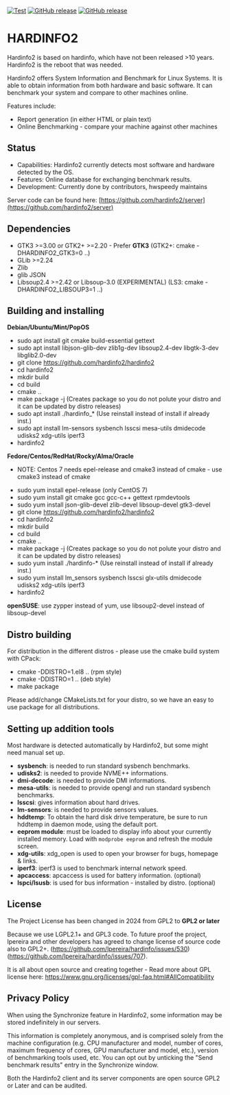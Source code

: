 [![Test](https://github.com/hardinfo2/hardinfo2/actions/workflows/test.yml/badge.svg)](https://github.com/hardinfo2/hardinfo2/actions/workflows/test.yml)
[![GitHub release](https://img.shields.io/github/release/hardinfo2/hardinfo2.svg)](https://github.com/hardinfo2/hardinfo2/releases)
[![GitHub release](https://img.shields.io/badge/PreRelease-v2.0.7-blue.svg)](https://github.com/hardinfo2/hardinfo2/releases/tag/release-2.0.7pre)

HARDINFO2
=========

Hardinfo2 is based on hardinfo, which have not been released >10 years. Hardinfo2 is the reboot that was needed.

Hardinfo2 offers System Information and Benchmark for Linux Systems. It is able to
obtain information from both hardware and basic software. It can benchmark your system and compare
to other machines online.

Features include:
- Report generation (in either HTML or plain text)
- Online Benchmarking - compare your machine against other machines

Status
------
- Capabilities: Hardinfo2 currently detects most software and hardware detected by the OS.
- Features: Online database for exchanging benchmark results.
- Development: Currently done by contributors, hwspeedy maintains

Server code can be found here: [https://github.com/hardinfo2/server](https://github.com/hardinfo2/server)

Dependencies
------------
- GTK3 >=3.00 or GTK2+ >=2.20 - Prefer **GTK3** (GTK2+: cmake -DHARDINFO2_GTK3=0 ..)
- GLib >=2.24
- Zlib
- glib JSON
- Libsoup2.4 >=2.42 or Libsoup-3.0 (EXPERIMENTAL) (LS3: cmake -DHARDINFO2_LIBSOUP3=1 ..)

Building and installing
-----------------------
**Debian/Ubuntu/Mint/PopOS**
- sudo apt install git cmake build-essential gettext
- sudo apt install libjson-glib-dev zlib1g-dev libsoup2.4-dev libgtk-3-dev libglib2.0-dev
- git clone https://github.com/hardinfo2/hardinfo2
- cd hardinfo2
- mkdir build
- cd build
- cmake ..
- make package -j (Creates package so you do not polute your distro and it can be updated by distro releases)
- sudo apt install ./hardinfo_*  (Use reinstall instead of install if already inst.)
- sudo apt install lm-sensors sysbench lsscsi mesa-utils dmidecode udisks2 xdg-utils iperf3
- hardinfo2

**Fedore/Centos/RedHat/Rocky/Alma/Oracle**
* NOTE: Centos 7 needs epel-release and cmake3 instead of cmake - use cmake3 instead of cmake
- sudo yum install epel-release  (only CentOS 7)
- sudo yum install git cmake gcc gcc-c++ gettext rpmdevtools
- sudo yum install json-glib-devel zlib-devel libsoup-devel gtk3-devel
- git clone https://github.com/hardinfo2/hardinfo2
- cd hardinfo2
- mkdir build
- cd build
- cmake ..
- make package -j (Creates package so you do not polute your distro and it can be updated by distro releases)
- sudo yum install ./hardinfo-*  (Use reinstall instead of install if already inst.)
- sudo yum install lm_sensors sysbench lsscsi glx-utils dmidecode udisks2 xdg-utils iperf3
- hardinfo2

**openSUSE**: use zypper instead of yum, use libsoup2-devel instead of libsoup-devel
  
Distro building
---------------
For distribution in the different distros - please use the cmake build system with CPack:
- cmake -DDISTRO=1.el8 ..   (rpm style)
- cmake -DDISTRO=1 ..       (deb style)
- make package

Please add/change CMakeLists.txt for your distro, so we have an easy to use package for all distributions.


Setting up addition tools
---------------------------
Most hardware is detected automatically by Hardinfo2, but some might need manual set up.

- **sysbench**: is needed to run standard sysbench benchmarks.
- **udisks2**: is needed to provide NVME++ informations.
- **dmi-decode**: is needed to provide DMI informations.
- **mesa-utils**: is needed to provide opengl and run standard sysbench benchmarks.
- **lsscsi**: gives information about hard drives.
- **lm-sensors**: is needed to provide sensors values.
- **hddtemp**: To obtain the hard disk drive temperature, be sure to run hddtemp
in daemon mode, using the default port.
- **eeprom module**: must be loaded to display info about your currently installed memory.
Load with `modprobe eeprom` and refresh the module screen.
- **xdg-utils**: xdg_open is used to open your browser for bugs, homepage & links.
- **iperf3**: iperf3 is used to benchmark internal network speed.
- **apcaccess**: apcaccess is used for battery information. (optional)
- **lspci/lsusb**: is used for bus information - installed by distro. (optional)

License
------
The Project License has been changed in 2024 from GPL2 to **GPL2 or later**

Because we use LGPL2.1+ and GPL3 code. To future proof the project, lpereira and other developers has agreed to change license of source code also to GPL2+. (https://github.com/lpereira/hardinfo/issues/530) (https://github.com/lpereira/hardinfo/issues/707).

It is all about open source and creating together - Read more about GPL license here: https://www.gnu.org/licenses/gpl-faq.html#AllCompatibility

Privacy Policy
---------------
When using the Synchronize feature in Hardinfo2, some information may be stored indefinitely in our servers.

This information is completely anonymous, and is comprised solely from the machine configuration (e.g. CPU manufacturer and model, number of cores, maximum frequency of cores, GPU manufacturer and model, etc.), version of benchmarking tools used, etc. You can opt out by unticking the "Send benchmark results" entry in the Synchronize window.

Both the Hardinfo2 client and its server components are open source GPL2 or Later and can be audited.
